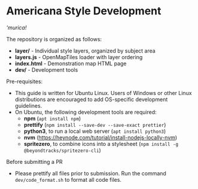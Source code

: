 # Americana Style Development

_'murica!_

The repository is organized as follows:

- **layer/** - Individual style layers, organized by subject area
- **layers.js** - OpenMapTiles loader with layer ordering
- **index.html** - Demonstration map HTML page
- **dev/** - Development tools

Pre-requisites:

- This guide is written for Ubuntu Linux. Users of Windows or other Linux distributions are encouraged to add OS-specific development guidelines.
- On Ubuntu, the following development tools are required:
  - **npm** (`apt install npm`)
  - **prettify** (`npm install --save-dev --save-exact prettier`)
  - **python3**, to run a local web server (`apt install python3`)
  - **nvm** (https://heynode.com/tutorial/install-nodejs-locally-nvm)
  - **spritezero**, to combine icons into a stylesheet (`npm install -g @beyondtracks/spritezero-cli`)

Before submitting a PR

- Please prettify all files prior to submission. Run the command `dev/code_format.sh` to format all code files.
